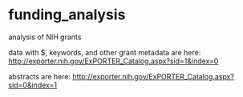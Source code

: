 # funding_analysis
analysis of NIH grants


data with $, keywords, and other grant metadata are here: 
http://exporter.nih.gov/ExPORTER_Catalog.aspx?sid=1&index=0

abstracts are here:
http://exporter.nih.gov/ExPORTER_Catalog.aspx?sid=0&index=1

